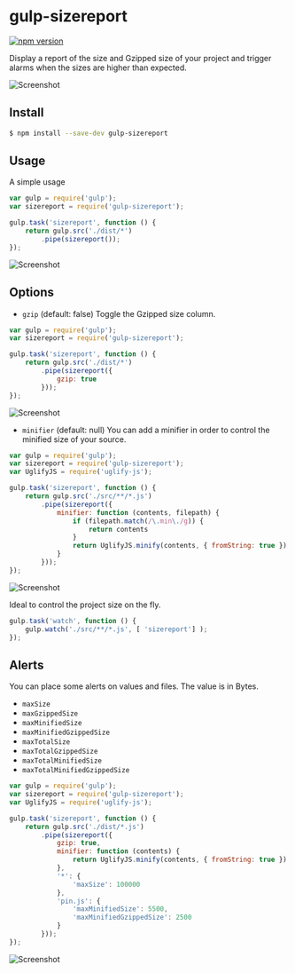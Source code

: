 # gulp-sizereport

[![npm version](https://badge.fury.io/js/gulp-sizereport.svg)](http://badge.fury.io/js/gulp-sizereport)

Display a report of the size and Gzipped size of your project and trigger alarms when the sizes are higher than expected.

![Screenshot](https://raw.githubusercontent.com/jaysalvat/gulp-sizereport/master/screenshot0.png)

## Install

```sh
$ npm install --save-dev gulp-sizereport
```

## Usage

A simple usage

```js
var gulp = require('gulp');
var sizereport = require('gulp-sizereport');

gulp.task('sizereport', function () {
	return gulp.src('./dist/*')
		.pipe(sizereport());
});
```

![Screenshot](https://raw.githubusercontent.com/jaysalvat/gulp-sizereport/master/screenshot1.png)

## Options

- ``gzip`` (default: false)
Toggle the Gzipped size column.

```js
var gulp = require('gulp');
var sizereport = require('gulp-sizereport');

gulp.task('sizereport', function () {
    return gulp.src('./dist/*')
        .pipe(sizereport({
            gzip: true
        }));
});
```

![Screenshot](https://raw.githubusercontent.com/jaysalvat/gulp-sizereport/master/screenshot2.png)

- ``minifier`` (default: null)
You can add a minifier in order to control the minified size of your source.

```js
var gulp = require('gulp');
var sizereport = require('gulp-sizereport');
var UglifyJS = require('uglify-js');

gulp.task('sizereport', function () {
    return gulp.src('./src/**/*.js')
        .pipe(sizereport({
            minifier: function (contents, filepath) {
                if (filepath.match(/\.min\./g)) {
                    return contents
                }
                return UglifyJS.minify(contents, { fromString: true }).code;
            }
        }));
});
```

![Screenshot](https://raw.githubusercontent.com/jaysalvat/gulp-sizereport/master/screenshot3.png)

Ideal to control the project size on the fly.

```js
gulp.task('watch', function () {
    gulp.watch('./src/**/*.js', [ 'sizereport'] );
});
```

## Alerts

You can place some alerts on values and files. The value is in Bytes.

- ``maxSize``
- ``maxGzippedSize``
- ``maxMinifiedSize``
- ``maxMinifiedGzippedSize``
- ``maxTotalSize``
- ``maxTotalGzippedSize``
- ``maxTotalMinifiedSize``
- ``maxTotalMinifiedGzippedSize``

```js
var gulp = require('gulp');
var sizereport = require('gulp-sizereport');
var UglifyJS = require('uglify-js');

gulp.task('sizereport', function () {
    return gulp.src('./dist/*.js')
        .pipe(sizereport({
            gzip: true,
            minifier: function (contents) {
                return UglifyJS.minify(contents, { fromString: true }).code;
            },
            '*': {
                'maxSize': 100000
            },
            'pin.js': {
                'maxMinifiedSize': 5500,
                'maxMinifiedGzippedSize': 2500 
            }
        }));
});
```

![Screenshot](https://raw.githubusercontent.com/jaysalvat/gulp-sizereport/master/screenshot4.png)

